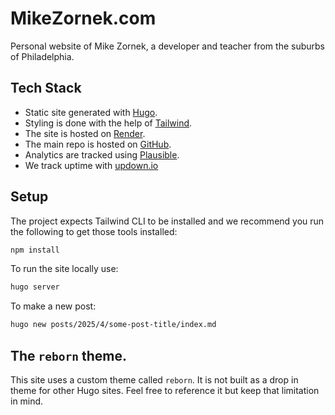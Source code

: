 # MikeZornek.com

Personal website of Mike Zornek, a developer and teacher from the suburbs of Philadelphia.

## Tech Stack

- Static site generated with [Hugo](https://gohugo.io/).
- Styling is done with the help of [Tailwind](https://tailwindcss.com/).
- The site is hosted on [Render](https://render.com/docs/static-sites).
- The main repo is hosted on [GitHub](https://github.com/zorn/mikezornek.com).
- Analytics are tracked using [Plausible](https://plausible.io).
- We track uptime with [updown.io](https://updown.io/uryy)

## Setup

The project expects Tailwind CLI to be installed and we recommend you run the following to get those tools installed:

```bash
npm install
```

To run the site locally use:

```bash
hugo server
```

To make a new post:

```bash
hugo new posts/2025/4/some-post-title/index.md
```

## The `reborn` theme.

This site uses a custom theme called `reborn`. It is not built as a drop in theme for other Hugo sites. Feel free to reference it but keep that limitation in mind. 
